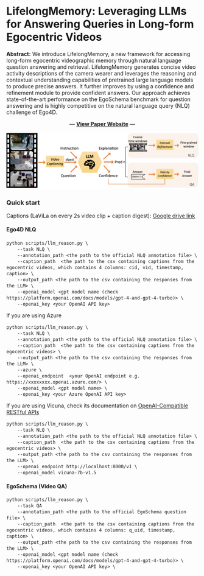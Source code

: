 # LifelongMemory: Leveraging LLMs for Answering Queries in Long-form Egocentric Videos

**Abstract:** We introduce LifelongMemory, a new framework for accessing long-form egocentric videographic memory through natural language question answering and retrieval. LifelongMemory generates concise video activity descriptions of the camera wearer and leverages the reasoning and contextual understanding capabilities of pretrained large language models to produce precise answers. It further improves by using a confidence and refinement module to provide confident answers. Our approach achieves state-of-the-art performance on the EgoSchema benchmark for question answering and is highly competitive on the natural language query (NLQ) challenge of Ego4D.

<p align="center">
  &#151; <a href="https://lifelongmemory.github.io/"><b>View Paper Website</b></a> &#151;
</p>

<be>

![](https://github.com/Agentic-Learning-AI-Lab/lifelong-memory/blob/main/pipeline.png)

### Quick start

Captions (LaViLa on every 2s video clip + caption digest): [Google drive link](https://drive.google.com/file/d/1uNIcw0r3UnPoHQ4fJEqRHB2gUhQT4HWj/view?usp=sharing)

#### Ego4D NLQ
```
python scripts/llm_reason.py \
    --task NLQ \
    --annotation_path <the path to the official NLQ annotation file> \
    --caption_path  <the path to the csv containing captions from the egocentric videos, which contains 4 columns: cid, vid, timestamp, caption> \
    --output_path <the path to the csv containing the responses from the LLM> \
    --openai_model <gpt model name (check https://platform.openai.com/docs/models/gpt-4-and-gpt-4-turbo)> \
    --openai_key <your OpenAI API key> 
```

If you are using Azure
```
python scripts/llm_reason.py \
    --task NLQ \
    --annotation_path <the path to the official NLQ annotation file> \
    --caption_path  <the path to the csv containing captions from the egocentric videos> \
    --output_path <the path to the csv containing the responses from the LLM> \
    --azure \
    --openai_endpoint  <your OpenAI endpoint e.g. https://xxxxxxxx.openai.azure.com/> \
    --openai_model <gpt model name> \
    --openai_key <your Azure OpenAI API key>
```

If you are using Vicuna, check its documentation on [OpenAI-Compatible RESTful APIs](https://github.com/lm-sys/FastChat?tab=readme-ov-file#openai-compatible-restful-apis--sdk)
```
python scripts/llm_reason.py \
    --task NLQ \
    --annotation_path <the path to the official NLQ annotation file> \
    --caption_path  <the path to the csv containing captions from the egocentric videos> \
    --output_path <the path to the csv containing the responses from the LLM> \
    --openai_endpoint http://localhost:8000/v1 \
    --openai_model vicuna-7b-v1.5 
```

#### EgoSchema (Video QA)
```
python scripts/llm_reason.py \
    --task QA
    --annotation_path <the path to the official EgoSchema question file> \
    --caption_path  <the path to the csv containing captions from the egocentric videos, which contains 4 columns: q_uid, timestamp, caption> \
    --output_path <the path to the csv containing the responses from the LLM> \
    --openai_model <gpt model name (check https://platform.openai.com/docs/models/gpt-4-and-gpt-4-turbo)> \
    --openai_key <your OpenAI API key> \
```



